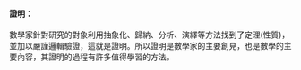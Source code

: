 #### 證明：

數學家針對研究的對象利用抽象化、歸納、分析、演繹等方法找到了定理\(性質\)，並加以嚴謹邏輯驗證，這就是證明。所以證明是數學家的主要創見，也是數學的主要內容，其證明的過程有許多值得學習的方法。



